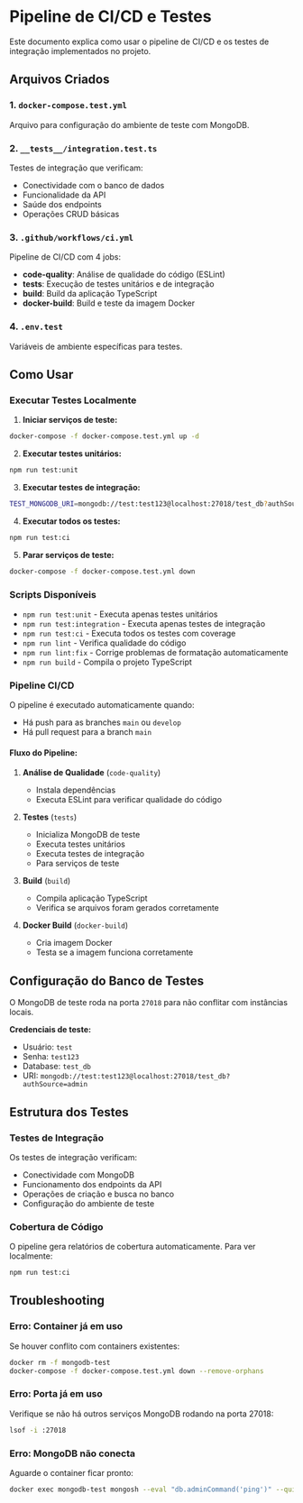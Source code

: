 # Pipeline de CI/CD e Testes

Este documento explica como usar o pipeline de CI/CD e os testes de integração implementados no projeto.

## Arquivos Criados

### 1. `docker-compose.test.yml`

Arquivo para configuração do ambiente de teste com MongoDB.

### 2. `__tests__/integration.test.ts`

Testes de integração que verificam:

- Conectividade com o banco de dados
- Funcionalidade da API
- Saúde dos endpoints
- Operações CRUD básicas

### 3. `.github/workflows/ci.yml`

Pipeline de CI/CD com 4 jobs:

- **code-quality**: Análise de qualidade do código (ESLint)
- **tests**: Execução de testes unitários e de integração
- **build**: Build da aplicação TypeScript
- **docker-build**: Build e teste da imagem Docker

### 4. `.env.test`

Variáveis de ambiente específicas para testes.

## Como Usar

### Executar Testes Localmente

1. **Iniciar serviços de teste:**

```bash
docker-compose -f docker-compose.test.yml up -d
```

2. **Executar testes unitários:**

```bash
npm run test:unit
```

3. **Executar testes de integração:**

```bash
TEST_MONGODB_URI=mongodb://test:test123@localhost:27018/test_db?authSource=admin npm run test:integration
```

4. **Executar todos os testes:**

```bash
npm run test:ci
```

5. **Parar serviços de teste:**

```bash
docker-compose -f docker-compose.test.yml down
```

### Scripts Disponíveis

- `npm run test:unit` - Executa apenas testes unitários
- `npm run test:integration` - Executa apenas testes de integração
- `npm run test:ci` - Executa todos os testes com coverage
- `npm run lint` - Verifica qualidade do código
- `npm run lint:fix` - Corrige problemas de formatação automaticamente
- `npm run build` - Compila o projeto TypeScript

### Pipeline CI/CD

O pipeline é executado automaticamente quando:

- Há push para as branches `main` ou `develop`
- Há pull request para a branch `main`

#### Fluxo do Pipeline:

1. **Análise de Qualidade** (`code-quality`)
   - Instala dependências
   - Executa ESLint para verificar qualidade do código

2. **Testes** (`tests`)
   - Inicializa MongoDB de teste
   - Executa testes unitários
   - Executa testes de integração
   - Para serviços de teste

3. **Build** (`build`)
   - Compila aplicação TypeScript
   - Verifica se arquivos foram gerados corretamente

4. **Docker Build** (`docker-build`)
   - Cria imagem Docker
   - Testa se a imagem funciona corretamente

## Configuração do Banco de Testes

O MongoDB de teste roda na porta `27018` para não conflitar com instâncias locais.

**Credenciais de teste:**

- Usuário: `test`
- Senha: `test123`
- Database: `test_db`
- URI: `mongodb://test:test123@localhost:27018/test_db?authSource=admin`

## Estrutura dos Testes

### Testes de Integração

Os testes de integração verificam:

- Conectividade com MongoDB
- Funcionamento dos endpoints da API
- Operações de criação e busca no banco
- Configuração do ambiente de teste

### Cobertura de Código

O pipeline gera relatórios de cobertura automaticamente. Para ver localmente:

```bash
npm run test:ci
```

## Troubleshooting

### Erro: Container já em uso

Se houver conflito com containers existentes:

```bash
docker rm -f mongodb-test
docker-compose -f docker-compose.test.yml down --remove-orphans
```

### Erro: Porta já em uso

Verifique se não há outros serviços MongoDB rodando na porta 27018:

```bash
lsof -i :27018
```

### Erro: MongoDB não conecta

Aguarde o container ficar pronto:

```bash
docker exec mongodb-test mongosh --eval "db.adminCommand('ping')" --quiet
```
